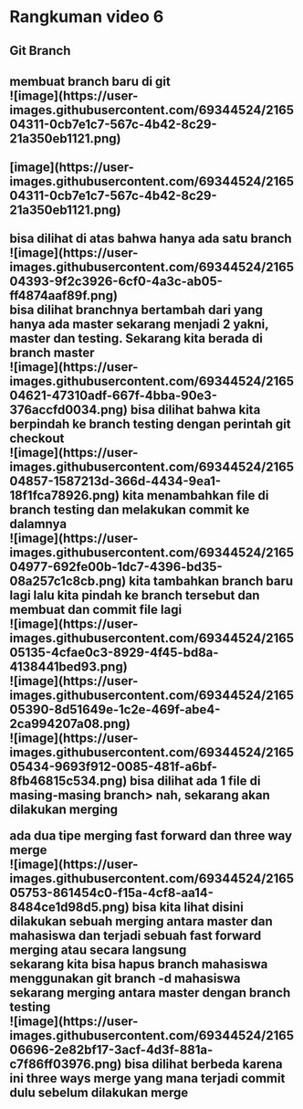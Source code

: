 <h1>Rangkuman video 6<h2>
<h2>Git Branch<h2>

 <p>
  membuat branch baru di git 
  <br> ![image](https://user-images.githubusercontent.com/69344524/216504311-0cb7e1c7-567c-4b42-8c29-21a350eb1121.png) <br>
  <br>[image](https://user-images.githubusercontent.com/69344524/216504311-0cb7e1c7-567c-4b42-8c29-21a350eb1121.png)<br>
  <br>bisa dilihat di atas bahwa hanya ada satu branch 
  <br> ![image](https://user-images.githubusercontent.com/69344524/216504393-9f2c3926-6cf0-4a3c-ab05-ff4874aaf89f.png)
  <br> bisa dilihat branchnya bertambah dari yang hanya ada master sekarang menjadi 2 yakni, master dan testing. Sekarang kita berada
   di branch master 
   <br> ![image](https://user-images.githubusercontent.com/69344524/216504621-47310adf-667f-4bba-90e3-376accfd0034.png)
   bisa dilihat bahwa kita berpindah ke branch testing dengan perintah git checkout <nama branch> 
   <br>![image](https://user-images.githubusercontent.com/69344524/216504857-1587213d-366d-4434-9ea1-18f1fca78926.png)
   kita menambahkan file di branch testing dan melakukan commit ke dalamnya 
   <br> ![image](https://user-images.githubusercontent.com/69344524/216504977-692fe00b-1dc7-4396-bd35-08a257c1c8cb.png)
   kita tambahkan branch baru lagi lalu kita pindah ke branch tersebut dan membuat dan commit file lagi 
   <br>![image](https://user-images.githubusercontent.com/69344524/216505135-4cfae0c3-8929-4f45-bd8a-4138441bed93.png)
   <br> ![image](https://user-images.githubusercontent.com/69344524/216505390-8d51649e-1c2e-469f-abe4-2ca994207a08.png)
   <br> ![image](https://user-images.githubusercontent.com/69344524/216505434-9693f912-0085-481f-a6bf-8fb46815c534.png)
   bisa dilihat ada 1 file di masing-masing branch> nah, sekarang akan dilakukan merging 
 </p>
   
 <p>
   ada dua tipe merging fast forward dan three way merge
   <br>![image](https://user-images.githubusercontent.com/69344524/216505753-861454c0-f15a-4cf8-aa14-8484ce1d98d5.png)
   bisa kita lihat disini dilakukan sebuah merging antara master dan mahasiswa dan terjadi sebuah fast forward merging atau secara langsung
   <br> sekarang kita bisa hapus branch mahasiswa menggunakan git branch -d mahasiswa
   <br> sekarang merging antara master dengan branch testing 
   <br>![image](https://user-images.githubusercontent.com/69344524/216506696-2e82bf17-3acf-4d3f-881a-c7f86ff03976.png)
   bisa dilihat berbeda karena ini three ways merge yang mana terjadi commit dulu sebelum dilakukan merge 
 </p>
